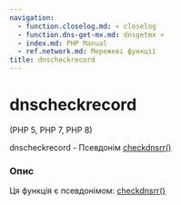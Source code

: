 ```yaml
---
navigation:
  - function.closelog.md: « closelog
  - function.dns-get-mx.md: dnsgetmx »
  - index.md: PHP Manual
  - ref.network.md: Мережеві функції
title: dnscheckrecord
---
```

# dnscheckrecord

(PHP 5, PHP 7, PHP 8)

dnscheckrecord - Псевдонім [checkdnsrr()](function.checkdnsrr.md)

### Опис

Ця функція є псевдонімом: [checkdnsrr()](function.checkdnsrr.md)
